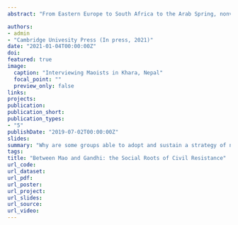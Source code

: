 ```yaml
---
abstract: "From Eastern Europe to South Africa to the Arab Spring, nonviolent action has proven capable of overthrowing autocratic regimes and bringing about revolutionary political change. But how do dissidents come to embrace a nonviolent strategy in the first place? And why do others rule it out in favor of taking up arms? Despite a new wave of attention to the effectiveness and global impact of nonviolent movements, our understanding of their origins and trajectories remains limited. Drawing on cases from Nepal, Syria, India and South Africa, as well as global cross-national data, this book details the processes through which challenger organizations come to embrace or reject civil resistance as a means of capturing state power. It develops a relational theory, showing how the social ties that underpin challenger organizations shape their ability and willingness to attempt regime change using nonviolent means alone."

authors:
- admin
- "Cambridge Univesity Press (In press, 2021)"
date: "2021-01-04T00:00:00Z"
doi:
featured: true
image:
  caption: "Interviewing Maoists in Khara, Nepal"
  focal_point: ""
  preview_only: false
links:
projects:
publication: 
publication_short: 
publication_types:
- "5"
publishDate: "2019-07-02T00:00:00Z"
slides: 
summary: "Why are some groups able to adopt and sustain a strategy of nonviolent civil resistance while others are either unwilling or unable to do so? Drawing on cases from Nepal and Syria, as well as global cross-national data, the book details the processes through which challenger organizations collect information, deliberate, and decide on whether a strategy of exclusively nonviolent resistance may be viable. I develop a relational theory, showing how the social ties that underpin challenger organizations shape their ability and willingness to attempt regime change using nonviolent means alone."
tags:
title: "Between Mao and Gandhi: the Social Roots of Civil Resistance"
url_code: 
url_dataset:
url_pdf: 
url_poster: 
url_project: 
url_slides: 
url_source: 
url_video: 
---
```


